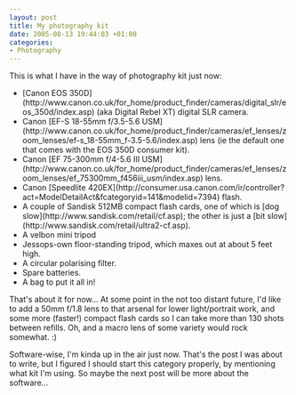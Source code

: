```yaml
---
layout: post
title: My photography kit
date: 2005-08-13 19:44:03 +01:00
categories:
- Photography
---
```

This is what I have in the way of photography kit just now:

<ul>
  <li>[Canon EOS 350D](http://www.canon.co.uk/for_home/product_finder/cameras/digital_slr/eos_350d/index.asp) (aka Digital Rebel XT) digital SLR camera.</li>
  <li>Canon [EF-S 18-55mm f/3.5-5.6 USM](http://www.canon.co.uk/for_home/product_finder/cameras/ef_lenses/zoom_lenses/ef-s_18-55mm_f-3.5-5.6/index.asp) lens (ie the default one that comes with the EOS 350D consumer kit).</li>
  <li>Canon [EF 75-300mm f/4-5.6 III USM](http://www.canon.co.uk/for_home/product_finder/cameras/ef_lenses/zoom_lenses/ef_75300mm_f456iii_usm/index.asp) lens.</li>
  <li>Canon [Speedlite 420EX](http://consumer.usa.canon.com/ir/controller?act=ModelDetailAct&fcategoryid=141&modelid=7394) flash.</li>
  <li>A couple of Sandisk 512MB compact flash cards, one of which is [dog slow](http://www.sandisk.com/retail/cf.asp); the other is just a [bit slow](http://www.sandisk.com/retail/ultra2-cf.asp).</li>
  <li>A velbon mini tripod</li>
  <li>Jessops-own floor-standing tripod, which maxes out at about 5 feet high.</li>
  <li>A circular polarising filter.</li>
  <li>Spare batteries.</li>
  <li>A bag to put it all in!</li>
</ul>

That's about it for now...  At some point in the not too distant future, I'd like to add a 50mm f/1.8 lens to that arsenal for lower light/portrait work, and some more (faster!) compact flash cards so I can take more than 130 shots between refills.  Oh, and a macro lens of some variety would rock somewhat. :)

Software-wise, I'm kinda up in the air just now.  That's the post I was about to write, but I figured I should start this category properly, by mentioning what kit I'm using.  So maybe the next post will be more about the software...
